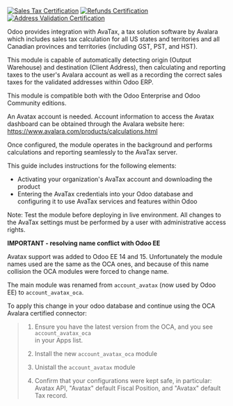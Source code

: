 [![Sales Tax Certification](static/description/SalesTax.png)](https://developer.avalara.com/certification/avatax/sales-tax-badge/)
[![Refunds Certification](static/description/Refunds.png)](https://developer.avalara.com/certification/avatax/refunds-credit-memos-badge/)
[![Address Validation Certification](static/description/AddressValidation.png)](https://developer.avalara.com/certification/avatax/address-validation-badge/)

Odoo provides integration with AvaTax, a tax solution software by
Avalara which includes sales tax calculation for all US states and
territories and all Canadian provinces and territories (including GST,
PST, and HST).

This module is capable of automatically detecting origin (Output
Warehouse) and destination (Client Address), then calculating and
reporting taxes to the user's Avalara account as well as a recording the
correct sales taxes for the validated addresses within Odoo ERP.

This module is compatible both with the Odoo Enterprise and Odoo
Community editions.

An Avatax account is needed. Account information to access the Avatax
dashboard can be obtained through the Avalara website here:
<https://www.avalara.com/products/calculations.html>

Once configured, the module operates in the background and performs
calculations and reporting seamlessly to the AvaTax server.

This guide includes instructions for the following elements:

- Activating your organization's AvaTax account and downloading the
  product
- Entering the AvaTax credentials into your Odoo database and
  configuring it to use AvaTax services and features within Odoo

Note: Test the module before deploying in live environment. All changes
to the AvaTax settings must be performed by a user with administrative
access rights.

**IMPORTANT - resolving name conflict with Odoo EE**

Avatax support was added to Odoo EE 14 and 15. Unfortunately the module
names used are the same as the OCA ones, and because of this name
collision the OCA modules were forced to change name.

The main module was renamed from `account_avatax` (now used by Odoo EE)
to `account_avatax_oca`.

To apply this change in your odoo database and continue using the OCA
Avalara certified connector:

> 1.  Ensure you have the latest version from the OCA, and you see `account_avatax_oca`  
>     in your Apps list.
>
> 2.  Install the new `account_avatax_oca` module
>
> 3.  Unistall the `account_avatax` module
>
> 4.  Confirm that your configurations were kept safe, in particular:  
>     Avatax API, "Avatax" default Fiscal Position, and "Avatax" default
>     Tax record.
